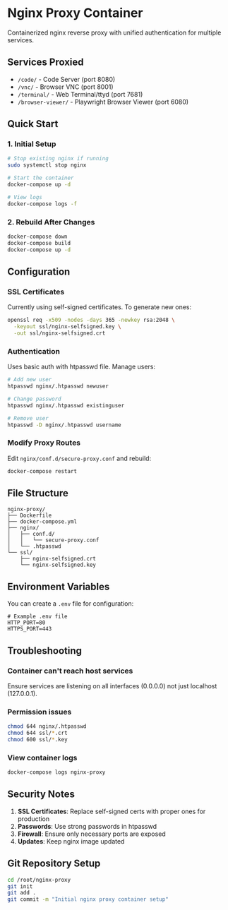 # Nginx Proxy Container

Containerized nginx reverse proxy with unified authentication for multiple services.

## Services Proxied

- `/code/` - Code Server (port 8080)
- `/vnc/` - Browser VNC (port 8001)  
- `/terminal/` - Web Terminal/ttyd (port 7681)
- `/browser-viewer/` - Playwright Browser Viewer (port 6080)

## Quick Start

### 1. Initial Setup

```bash
# Stop existing nginx if running
sudo systemctl stop nginx

# Start the container
docker-compose up -d

# View logs
docker-compose logs -f
```

### 2. Rebuild After Changes

```bash
docker-compose down
docker-compose build
docker-compose up -d
```

## Configuration

### SSL Certificates

Currently using self-signed certificates. To generate new ones:

```bash
openssl req -x509 -nodes -days 365 -newkey rsa:2048 \
  -keyout ssl/nginx-selfsigned.key \
  -out ssl/nginx-selfsigned.crt
```

### Authentication

Uses basic auth with htpasswd file. Manage users:

```bash
# Add new user
htpasswd nginx/.htpasswd newuser

# Change password
htpasswd nginx/.htpasswd existinguser

# Remove user
htpasswd -D nginx/.htpasswd username
```

### Modify Proxy Routes

Edit `nginx/conf.d/secure-proxy.conf` and rebuild:

```bash
docker-compose restart
```

## File Structure

```
nginx-proxy/
├── Dockerfile
├── docker-compose.yml
├── nginx/
│   ├── conf.d/
│   │   └── secure-proxy.conf
│   └── .htpasswd
└── ssl/
    ├── nginx-selfsigned.crt
    └── nginx-selfsigned.key
```

## Environment Variables

You can create a `.env` file for configuration:

```env
# Example .env file
HTTP_PORT=80
HTTPS_PORT=443
```

## Troubleshooting

### Container can't reach host services

Ensure services are listening on all interfaces (0.0.0.0) not just localhost (127.0.0.1).

### Permission issues

```bash
chmod 644 nginx/.htpasswd
chmod 644 ssl/*.crt
chmod 600 ssl/*.key
```

### View container logs

```bash
docker-compose logs nginx-proxy
```

## Security Notes

1. **SSL Certificates**: Replace self-signed certs with proper ones for production
2. **Passwords**: Use strong passwords in htpasswd
3. **Firewall**: Ensure only necessary ports are exposed
4. **Updates**: Keep nginx image updated

## Git Repository Setup

```bash
cd /root/nginx-proxy
git init
git add .
git commit -m "Initial nginx proxy container setup"
```